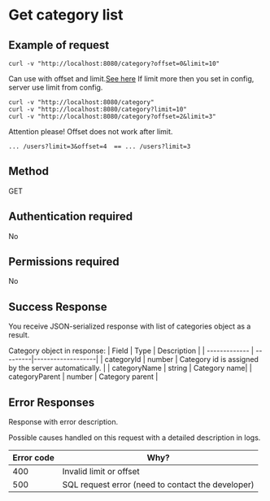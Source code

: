 # Get category list

## Example of request
```
curl -v "http://localhost:8080/category?offset=0&limit=10"
```
 Can use with offset and limit.[See here](OffsetLimit.md)  If limit more then you set in config, server use limit from config.
```
curl -v "http://localhost:8080/category"
curl -v "http://localhost:8080/category?limit=10"
curl -v "http://localhost:8080/category?offset=2&limit=3"
```
Attention please! Offset does not work after limit.
```
... /users?limit=3&offset=4  == ... /users?limit=3 
```

## Method 
GET

## Authentication required 
No

## Permissions required 
No

## Success Response

You receive JSON-serialized response with list of categories object as a result.

Category object in response: 
| Field         | Type 	   | Description       |
| ------------- | ---------|-------------------|
| categoryId | number | Category id is assigned by the server automatically. |
| categoryName | string | Category name|
| categoryParent	 | number  | Category parent |


## Error Responses

Response with error description. 

Possible causes handled on this request with a detailed description in logs. 

| Error code          | Why?                                                                |
| ----------------- | ------------------------------------------------------------------ |
| 400 | Invalid limit or offset  |
| 500 | SQL request error (need to contact the developer) |
